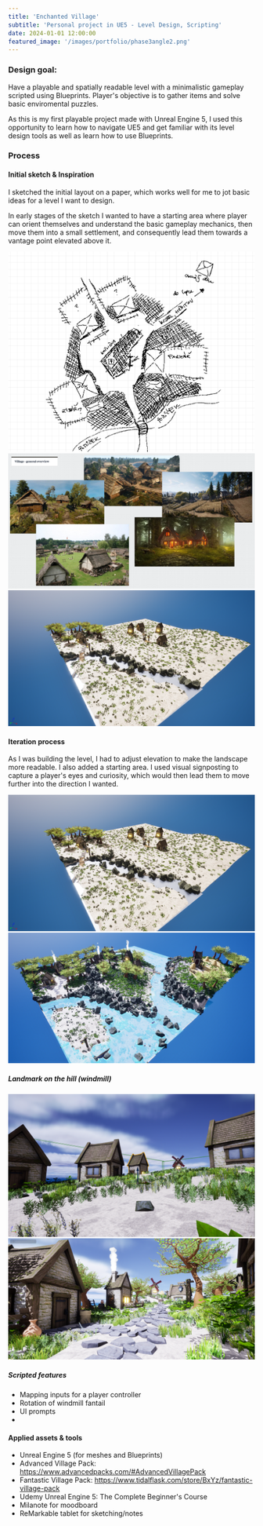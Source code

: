 ```yaml
---
title: 'Enchanted Village'
subtitle: 'Personal project in UE5 - Level Design, Scripting'
date: 2024-01-01 12:00:00
featured_image: '/images/portfolio/phase3angle2.png'
---
```


### Design goal:
Have a playable and spatially readable level with a minimalistic gameplay scripted using Blueprints. Player's objective is to gather items and solve basic enviromental puzzles.

As this is my first playable project made with Unreal Engine 5, I used this opportunity to learn how to navigate UE5 and get familiar with its level design tools as well as learn how to use Blueprints.

### Process

#### Initial sketch & Inspiration

I sketched the initial layout on a paper, which works well for me to jot basic ideas for a level I want to design.

In early stages of the sketch I wanted to have a starting area where player can orient themselves and understand the basic gameplay mechanics, then move them into a small settlement, and consequently lead them towards a vantage point elevated above it.

<div class="gallery" data-columns="2">
    <img src="/images/portfolio/sketch.png">
    <img src="/images/portfolio/inspiration.png">
    <img src="/images/portfolio/earlyphase.png">
</div>

#### Iteration process

As I was building the level, I had to adjust elevation to make the landscape more readable. I also added a starting area. I used visual signposting to capture a player's eyes and curiosity, which would then lead them to move further into the direction I wanted.

<div class="gallery" data-columns="2">
    <img src="/images/portfolio/earlyphase.png">
    <img src="/images/portfolio/phase3diffangle.png">
    
</div>

##### Landmark on the hill (windmill)

<div class="gallery" data-columns="2">
    <img src="/images/portfolio/iteratingwindmill1.png">
    <img src="/images/portfolio/windmill.png">
    
</div>

##### Scripted features
+ Mapping inputs for a player controller 
+ Rotation of windmill fantail
+ UI prompts
+


#### Applied assets & tools
+ Unreal Engine 5 (for meshes and Blueprints)
+ Advanced Village Pack: https://www.advancedpacks.com/#AdvancedVillagePack
+ Fantastic Village Pack: https://www.tidalflask.com/store/BxYz/fantastic-village-pack
+ Udemy Unreal Engine 5: The Complete Beginner's Course
+ Milanote for moodboard
+ ReMarkable tablet for sketching/notes